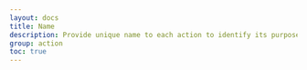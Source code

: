 ```yaml
---
layout: docs
title: Name
description: Provide unique name to each action to identify its purpose.
group: action
toc: true
---
```


